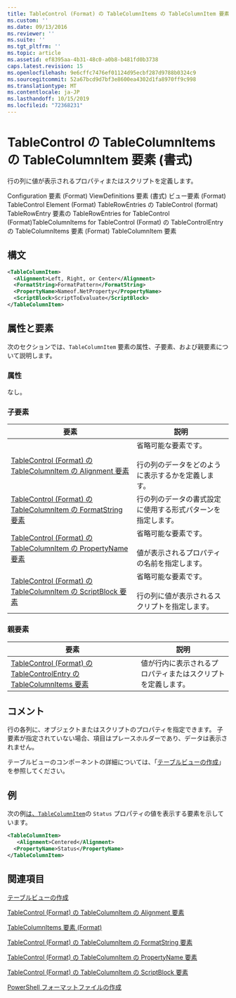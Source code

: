 ```yaml
---
title: TableControl (Format) の TableColumnItems の TableColumnItem 要素Microsoft Docs
ms.custom: ''
ms.date: 09/13/2016
ms.reviewer: ''
ms.suite: ''
ms.tgt_pltfrm: ''
ms.topic: article
ms.assetid: ef8395aa-4b31-48c0-a0b8-b481fd0b3738
caps.latest.revision: 15
ms.openlocfilehash: 9e6cffc7476ef01124d95ecbf287d9788b0324c9
ms.sourcegitcommit: 52a67bcd9d7bf3e8600ea4302d1fa8970ff9c998
ms.translationtype: MT
ms.contentlocale: ja-JP
ms.lasthandoff: 10/15/2019
ms.locfileid: "72368231"
---
```

# <a name="tablecolumnitem-element-for-tablecolumnitems-for-tablecontrol-format"></a>TableControl の TableColumnItems の TableColumnItem 要素 (書式)

行の列に値が表示されるプロパティまたはスクリプトを定義します。

Configuration 要素 (Format) ViewDefinitions 要素 (書式) ビュー要素 (Format) TableControl Element (Format) TableRowEntries の TableControl (format) TableRowEntry 要素の TableRowEntries for TableControl (Format)TableColumnItems for TableControl (Format) の TableControlEntry の TableColumnItems 要素 (Format) TableColumnItem 要素

## <a name="syntax"></a>構文

```xml
<TableColumnItem>
  <Alignment>Left, Right, or Center</Alignment>
  <FormatString>FormatPattern</FormatString>
  <PropertyName>Nameof.NetProperty</PropertyName>
  <ScriptBlock>ScriptToEvaluate</ScriptBlock>
</TableColumnItem>
```

## <a name="attributes-and-elements"></a>属性と要素

次のセクションでは、`TableColumnItem` 要素の属性、子要素、および親要素について説明します。

### <a name="attributes"></a>属性

なし。

### <a name="child-elements"></a>子要素

|要素|説明|
|-------------|-----------------|
|[TableControl (Format) の TableColumnItem の Alignment 要素](./alignment-element-for-tablecolumnitem-for-tablecontrol-format.md)|省略可能な要素です。<br /><br /> 行の列のデータをどのように表示するかを定義します。|
|[TableControl (Format) の TableColumnItem の FormatString 要素](./formatstring-element-for-tablecolumnitem-for-tablecontrol-format.md)|行の列のデータの書式設定に使用する形式パターンを指定します。|
|[TableControl (Format) の TableColumnItem の PropertyName 要素](./propertyname-element-for-tablecolumnitem-for-tablecontrol-format.md)|省略可能な要素です。<br /><br /> 値が表示されるプロパティの名前を指定します。|
|[TableControl (Format) の TableColumnItem の ScriptBlock 要素](./scriptblock-element-for-tablecolumnitem-for-tablecontrol-format.md)|省略可能な要素です。<br /><br /> 行の列に値が表示されるスクリプトを指定します。|

### <a name="parent-elements"></a>親要素

|要素|説明|
|-------------|-----------------|
|[TableControl (Format) の TableControlEntry の TableColumnItems 要素](./tablecolumnitems-element-for-tablerowentry-for-tablecontrol-format.md)|値が行内に表示されるプロパティまたはスクリプトを定義します。|

## <a name="remarks"></a>コメント

行の各列に、オブジェクトまたはスクリプトのプロパティを指定できます。 子要素が指定されていない場合、項目はプレースホルダーであり、データは表示されません。

テーブルビューのコンポーネントの詳細については、「[テーブルビューの作成](./creating-a-table-view.md)」を参照してください。

## <a name="example"></a>例

次の例[は、`TableColumnItem`](/dotnet/api/System.Diagnostics.Process)の `Status` プロパティの値を表示する要素を示しています。

```xml
<TableColumnItem>
   <Alignment>Centered</Alignment>
  <PropertyName>Status</PropertyName>
</TableColumnItem>

```

## <a name="see-also"></a>関連項目

[テーブルビューの作成](./creating-a-table-view.md)

[TableControl (Format) の TableColumnItem の Alignment 要素](./alignment-element-for-tablecolumnitem-for-tablecontrol-format.md)

[TableColumnItems 要素 (Format)](./tablecolumnitems-element-for-tablerowentry-for-tablecontrol-format.md)

[TableControl (Format) の TableColumnItem の FormatString 要素](./formatstring-element-for-tablecolumnitem-for-tablecontrol-format.md)

[TableControl (Format) の TableColumnItem の PropertyName 要素](./propertyname-element-for-tablecolumnitem-for-tablecontrol-format.md)

[TableControl (Format) の TableColumnItem の ScriptBlock 要素](./scriptblock-element-for-tablecolumnitem-for-tablecontrol-format.md)

[PowerShell フォーマットファイルの作成](./writing-a-powershell-formatting-file.md)
